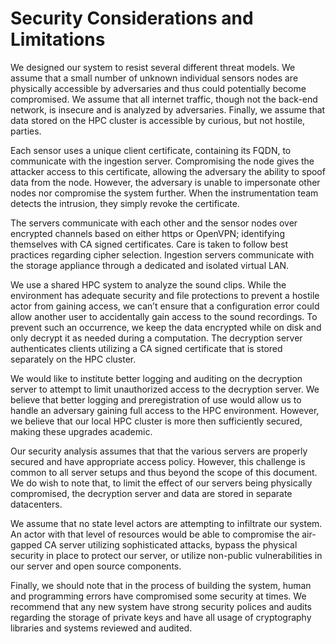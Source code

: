 # Security Considerations and Limitations

We designed our system to resist several different threat models. We
assume that a small number of unknown individual sensors nodes are
physically accessible by adversaries and thus could potentially become
compromised. We assume that all internet traffic, though not the
back-end network, is insecure and is analyzed by adversaries. Finally,
we assume that data stored on the HPC cluster is accessible by curious,
but not hostile, parties.

Each sensor uses a unique client certificate, containing its FQDN, to
communicate with the ingestion server. Compromising the node gives the
attacker access to this certificate, allowing the adversary the ability
to spoof data from the node. However, the adversary is unable to
impersonate other nodes nor compromise the system further. When the
instrumentation team detects the intrusion, they simply revoke the
certificate.

The servers communicate with each other and the sensor nodes over
encrypted channels based on either https or OpenVPN; identifying
themselves with CA signed certificates. Care is taken to follow best
practices regarding cipher selection. Ingestion servers communicate with
the storage appliance through a dedicated and isolated virtual LAN.

We use a shared HPC system to analyze the sound clips. While the
environment has adequate security and file protections to prevent a
hostile actor from gaining access, we can’t ensure that a configuration
error could allow another user to accidentally gain access to the sound
recordings. To prevent such an occurrence, we keep the data encrypted
while on disk and only decrypt it as needed during a computation. The
decryption server authenticates clients utilizing a CA signed
certificate that is stored separately on the HPC cluster.

We would like to institute better logging and auditing on the decryption
server to attempt to limit unauthorized access to the decryption server.
We believe that better logging and preregistration of use would allow us
to handle an adversary gaining full access to the HPC environment.
However, we believe that our local HPC cluster is more then sufficiently
secured, making these upgrades academic.

Our security analysis assumes that that the various servers are properly
secured and have appropriate access policy. However, this challenge is
common to all server setups and thus beyond the scope of this document.
We do wish to note that, to limit the effect of our servers being
physically compromised, the decryption server and data are stored in
separate datacenters.

We assume that no state level actors are attempting to infiltrate our
system. An actor with that level of resources would be able to
compromise the air-gapped CA server utilizing sophisticated attacks,
bypass the physical security in place to protect our server, or utilize
non-public vulnerabilities in our server and open source components.

Finally, we should note that in the process of building the system,
human and programming errors have compromised some security at times. We
recommend that any new system have strong security polices and audits
regarding the storage of private keys and have all usage of cryptography
libraries and systems reviewed and
audited.